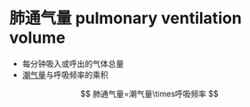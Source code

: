 # 肺通气量 pulmonary ventilation volume

- 每分钟吸入或呼出的气体总量
- [潮气量](潮气量.md)与呼吸频率的乘积

$$
肺通气量=潮气量\times呼吸频率
$$
